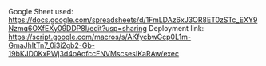 Google Sheet used: https://docs.google.com/spreadsheets/d/1FmLDAz6xJ3OR8ET0zSTc_EXY9Nzmq6OXfEXy09DDP8I/edit?usp=sharing
Deployment link: https://script.google.com/macros/s/AKfycbwGcp0L1m-GmaJhItTn7_0i3i2gb2-Gb-19bKJD0KxPWj3d4oAofccFNVMscsesIKaRAw/exec
